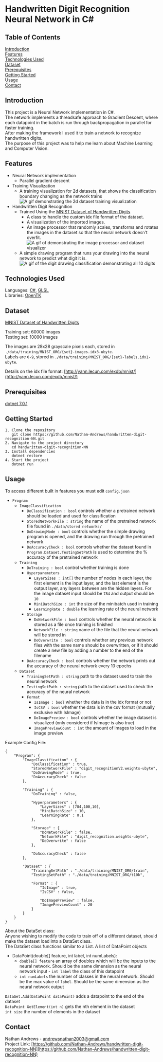 # Handwritten Digit Recognition Neural Network in C#
## Table of Contents
[Introduction](#introduction)  
[Features](#features)  
[Technologies Used](#technologies-used)  
[Dataset](#dataset)  
[Prerequisites](#prerequisites)  
[Getting Started](#getting-started)  
[Usage](#usage)  
[Contact](#contact)  

## Introduction
This project is a Neural Network implementation in C#.  
The network implements a threadsafe approach to Gradient Descent, where each datapoint in the batch is run through backpropagation in parallel for faster training.  
After making the framework I used it to train a network to recognize handwritten digits.  
The purpose of this project was to help me learn about Machine Learning and Computer Vision.

## Features
- Neural Network implementation
   - Parallel gradient descent
- Training Visualization
   - A training visualization for 2d datasets, that shows the classification boundary changing as the network trains
![A gif demonstrating the 2d dataset training visualization](https://github.com/user-attachments/assets/bda2d458-a6c7-4db7-9111-e103856e934f)
- Handwritten Digit Recognition
   - Trained Using the [MNIST Dataset of Handwritten Digits](http://yann.lecun.com/exdb/mnist/)
      - A class to handle the custom idx file format of the dataset.
      - A visualization of the imported images.
      - An image processor that randomly scales, transforms and rotates the images in the dataset so that the neural network doesn't overfit.
![A gif of demonstrating the image processor and dataset visualizer](https://github.com/user-attachments/assets/0e3ea586-7c70-4f7a-a4cd-59917836bd91)
   - A simple drawing program that runs your drawing into the neural network to predict what digit it is.
![A gif of the digit drawing classification demonstrating all 10 digits](https://github.com/user-attachments/assets/474102fe-bf73-4098-98b2-8df8d3306026)

## Technologies Used

Languages: [C#](https://learn.microsoft.com/en-us/dotnet/csharp/), [GLSL](https://www.khronos.org/opengl/wiki/Core_Language_(GLSL))  
Libraries: [OpenTK](https://opentk.net/)

## Dataset
[MNIST Dataset of Handwritten Digits](http://yann.lecun.com/exdb/mnist/)

Training set: 60000 images  
Testing set: 10000 images

The images are 28x28 grayscale pixels each, stored in `./data/training/MNIST_ORG/{set}-images.idx3-ubyte`.  
Labels are `0-9`, stored in `./data/training/MNIST_ORG/{set}-labels.idx1-ubyte`.

Details on the idx file format: [http://yann.lecun.com/exdb/mnist/](http://yann.lecun.com/exdb/mnist/)

## Prerequisites
[dotnet 7.0.1](https://dotnet.microsoft.com/en-us/download/dotnet/7.0)

## Getting Started

```
1. Clone the repository
   git clone https://github.com/Nathan-Andrews/handwritten-digit-recognition-NN.git
2. Navigate to the project directory
   cd handwritten-digit-recognition-NN
3. Install dependencies
   dotnet restore
4. Start the project
   dotnet run
```

## Usage
To access different built in features you must edit `config.json`  
- `Program`  
   - `ImageClassification`  
      - `DoClassification : bool` controls whether a pretrained network should be loaded and used for classification  
      - `StoredNetworkFile : string` the name of the pretrained network file found in `./data/stored networks/`  
      - `DoDrawingMode : bool` controls whether the simple drawing program is opened, and the drawing run through the pretrained network  
      - `DoAccuracyCheck : bool` controls whether the dataset found in `Program.Dataset.TestingSetPath` is used to determine the % accuracy of the pretrained network  
   - `Training`  
      - `DoTraining : bool` control whether training is done  
      - `Hyperparameters`  
         - `LayerSizes : int[]` the number of nodes in each layer, the first element is the input layer, and the last element is the output layer, any layers between are the hidden layers.  For the image dataset input should be `784` and output should be `10`  
         - `MiniBatchSize : int` the size of the minibatch used in training  
         - `LearningRate : double` the learning rate of the neural network  
      - `Storage`  
         - `DoNetworkFile : bool` controls whether the neural network is stored as a file once training is finished  
         - `NetworkFile : string` name of the file that the neural network will be stored in  
         - `DoOverwrite : bool` controls whether any previous network files with the same name should be overwritten, or if it should create a new file by adding a number to the end of the filename  
      - `DoAccuracyCheck : bool` controls whether the network prints out the accuracy of the neural network every 10 epochs  
   - `Dataset`  
      - `TrainingSetPath : string` path to the dataset used to train the neural network  
      - `TestingSetPath : string` path to the dataset used to check the accuracy of the neural network  
      - `Format`  
         - `IsImage : bool` whether the data is in the idx format or not  
         - `IsCSV : bool` whether the data is in the csv format (mutually exclusive with IsImage)  
         - `DoImagePreview : bool` controls whether the image dataset is visualized (only considered if IsImage is also true)  
         - `ImagePreviewCount : int` the amount of images to load in the image preview

Example Config File:
```
{
    "Program": {
        "ImageClassification" : {
            "DoClassification" : true,
            "StoredNetworkFile" : "digit_recognitionV2.weights-ubyte",
            "DoDrawingMode" : true,
            "DoAccuracyCheck" : false
        },

        "Training" : {
            "DoTraining" : false,

            "Hyperparameters" : {
                "LayerSizes" : [784,100,10],
                "MiniBatchSize" : 10,
                "LearningRate" : 0.1
            },

            "Storage" : {
                "DoNetworkFile" : false,
                "NetworkFile" : "digit_recognition.weights-ubyte",
                "DoOverwrite" : false
            },

            "DoAccuracyCheck" : false
        },

        "Dataset" : {
            "TrainingSetPath" : "./data/training/MNIST_ORG/train",
            "TestingSetPath" : "./data/training/MNIST_ORG/t10k",
            
            "Format" : {
                "IsImage" : true,
                "IsCSV" : false,

                "DoImagePreview" : false,
                "ImagePreviewCount" : 20
            }
        }
    }
}
```
       
About the DataSet class:  
Anyone wishing to modify the code to train off of a different dataset, should make the dataset load into a DataSet class.  
The DataSet class functions similar to a List.  A list of DataPoint objects  
- DataPoint(double[] feature, int label, int numLabels):  
   - `double[] feature` an array of doubles which will be the inputs to the neural network.  Should be the same dimension as the neural network input     - `int label` the class of this datapoint  
   - `int numLabels` the number of classes in the neural network.  Should be the max value of `label`.  Should be the same dimension as the neural network output  

`DataSet.Add(DataPoint dataPoint)` adds a datapoint to the end of the dataset  
`DataPoint GetElement(int n)` gets the nth element in the dataset  
`int size` the number of elements in the dataset  

## Contact

Nathan Andrews - andrewsnathan2003@gmail.com  
Project Link: [https://github.com/Nathan-Andrews/handwritten-digit-recognition-NN](https://github.com/Nathan-Andrews/handwritten-digit-recognition-NN)

